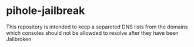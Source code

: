 # pihole-jailbreak
This repository is intended to keep a separeted DNS lists from the domains which consoles should not be allowded to resolve after they have been Jailbroken
